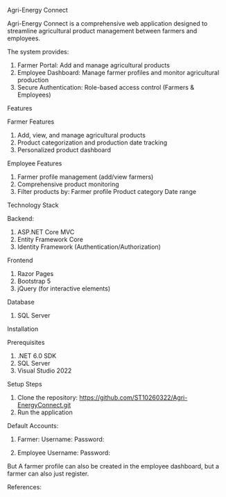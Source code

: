 Agri-Energy Connect

Agri-Energy Connect is a comprehensive web application designed to streamline agricultural product management between farmers and employees. 

The system provides:
1. Farmer Portal: Add and manage agricultural products
2. Employee Dashboard: Manage farmer profiles and monitor agricultural production
3. Secure Authentication: Role-based access control (Farmers & Employees)

Features

Farmer Features
1. Add, view, and manage agricultural products
2. Product categorization and production date tracking
3. Personalized product dashboard

Employee Features
1. Farmer profile management (add/view farmers)
2. Comprehensive product monitoring
3. Filter products by:
      Farmer profile
      Product category
      Date range




Technology Stack

Backend:
1. ASP.NET Core MVC
2. Entity Framework Core
3. Identity Framework (Authentication/Authorization)

Frontend
1. Razor Pages
2. Bootstrap 5
3. jQuery (for interactive elements)

Database
1. SQL Server


Installation

Prerequisites
1. .NET 6.0 SDK
2. SQL Server
3. Visual Studio 2022

Setup Steps
1. Clone the repository: https://github.com/ST10260322/Agri-EnergyConnect.git
2. Run the application



Default Accounts:

1. Farmer:
      Username:
      Password:

2. Employee
      Username:
      Password:

But A farmer profile can also be created in the employee dashboard, but a farmer can also just register.


References:


   
   
